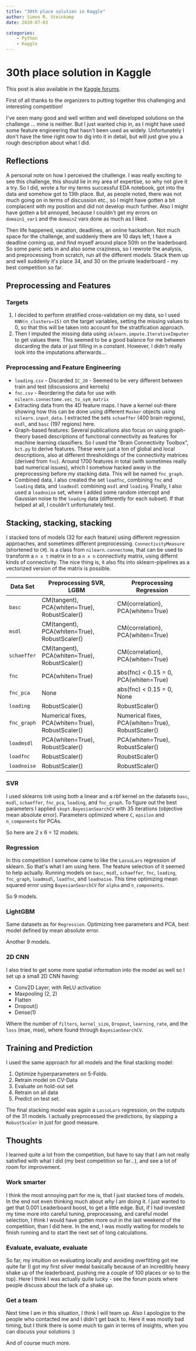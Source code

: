 ```yaml
---
title: "30th place solution in Kaggle"
author: Simon R. Steinkamp
date: 2020-07-03

categories:
    - Python
    - Kaggle
---
```

# 30th place solution in Kaggle

This post is also available in the [Kaggle forums](https://www.kaggle.com/c/trends-assessment-prediction/discussion/163744).

First of all thanks to the organizers to putting together this challenging and interesting competition!

I've seen many good and well written and well developed solutions on the challenge ... mine is neither. But I just wanted chip in, as I might have used some feature engineering that hasn't been used as widely. Unfortunately I don't have the time right now to dig into it in detail, but will just give you a rough description about what I did.

## Reflections

A personal note on how I perceived the challenge. I was really exciting to see this challenge, this should lie in my area of expertise, so why not give it a try. So I did, wrote a for my terms successful EDA notebook, got into the data and somehow got to 13th place. But, as people noted, there was not much going on in terms of discussion etc., so I might have gotten a
bit complacent with my position and did not develop much further. Also I might have gotten a bit annoyed, because I couldn't get my errors on `domain1_var1` and the `domain2` vars done as much as I liked.

Then life happened, vacation, deadlines, an online hackathon. Not much space for the challenge, and suddenly there are 10 days left, I have a deadline coming up, and find myself around place 50th on the leaderboard. So some panic sets in and also some craziness, so I rewrote the analysis, and preprocessing from scratch, run all the different models. Stack them up and well suddenly it's place 34, and 30 on the private leaderboard - my best competition so far.

## Preprocessing and Features

### Targets

1. I decided to perform stratified cross-validation on my data, so I used `KNN(n_clusters=15)` on
the target variables, setting the missing values to 0, so that this will be taken
into account for the stratification approach.
2. Then I imputed the missing data using `sklearn.impute.IterativeImputer` to get
values there. This seemed to be a good balance for me between discarding the data
or just filling in a constant. However, I didn't really look into the imputations
afterwards...

### Preprocessing and Feature Engineering

* `loading.csv` - Discarded `IC_20` - Seemed to be very different between train and test (discussions and kernels)
* `fnc.csv` - Reordering the data for use with `nilearn.connectome.vec_to_sym_matrix`
* Extracting data from the 4D feature maps. I have a kernel out-there showing how this can be done using different
`Masker` objects using `nilearn.input_data`. I extracted the sets `schaeffer` (400 brain regions),
`msdl`, and `basc` (197 regions) here.
* Graph-based features: Several publications also focus on using graph-theory based descriptions of functional
connectivity as features for machine learning classifiers. So I used the "Brain Connectivity Toolbox", `bct.py`
to derive features. These were just a ton of global and local descriptions, also at different thresholdings of the
connectivity matrices (derived from `fnc`). Around 1700 features in total (with sometimes really bad numerical
issues), which I somehow hacked away in the preprocessing before my stacking data. This will be named `fnc_graph`.
* Combined data, I also created the set `loadfnc`, combining `fnc` and `loading` data, and `loadmsdl` combining
`msdl` and `loading`. Finally, I also used a `loadnoise` set, where I added some random intercept and Gaussian noise
to the `loading` data (differently for each subset). If that helped at all, I couldn't unfortunately test.

## Stacking, stacking, stacking

I stacked tons of models (32 for each feature) using different regression approaches, and
sometimes different preprocessing. `ConnectivityMeasure` (shortened to `CM`).
is a class from `nilearn.connectome`,
that can be used to transform a `n x t` matrix in to a `n x n` connectivity matrix, using differnt
kinds of connectivity. The nice thing is, it also fits into sklearn-pipelines as a vectorized version
of the matrix is possible.

| Data Set | Preprocessing SVR, LGBM | Preprocessing Regression |
| -------- | ----------------------- | ------------------------ |
| `basc`   | CM(tangent), PCA(whiten=True), RobustScaler() | CM(correlation), PCA(whiten=True) |
| `msdl`   | CM(tangent), PCA(whiten=True), RobustScaler() | CM(correlation), PCA(whiten=True) |
| `schaeffer`   | CM(tangent), PCA(whiten=True), RobustScaler() | CM(correlation), PCA(whiten=True) |
| `fnc`   | PCA(whiten=True) | abs(fnc) < 0.15 = 0,  PCA(whiten=True) |
| `fnc_pca`   | None | abs(fnc) < 0.15 = 0,  None |
| `loading` | RobustScaler() | RobustScaler() |
| `fnc_graph` |Numerical fixes, PCA(whiten=True), RobustScaler() | Numerical fixes, PCA(whiten=True), RobustScaler() |
| `loadmsdl` | PCA(whiten=True), RobustScaler() | PCA(whiten=True), RobustScaler() |
| `loadfnc` | RobustScaler() | RoubstScaler() |
| `loadnoise` | RobustScaler() | RobustScaler()|

### SVR

I used sklearns `SVR` using both a linear and a rbf kernel on the datasets `basc`, `msdl`, `schaeffer`, `fnc_pca`, `loading`, and `fnc_graph`. To figure out the best parameters I applied `skopt.BayesianSearchCV` with 35 iterations (objective mean absolute error). Parameters optimized where `C`, `epsilon` and `n_components` for PCAs.

So here are 2 x 6 = 12 models.

### Regression

In this competition I somehow came to like the `LassoLars` regression of sklearn. So that's what I am using here. The feature selection of it seemed to help actually.
Running models on `basc`, `msdl`, `schaeffer`, `fnc`, `loading`, `fnc_graph`, `loadmsdl`, `loadfnc`, and `loadnoise`. This time optimizing mean squared error using `BayesianSearchCV` for `alpha` and `n_components`.

So 9 models.

### LightGBM

Same datasets as for `Regression`. Optimizing tree parameters and PCA, best model defined by mean absolute error.

Another 9 models.

### 2D CNN

I also tried to get some more spatial information into the model as well
so I set up a small 2D CNN having:

* Conv2D Layer, with ReLU activation
* Maxpooling (2, 2)
* Flatten
* Dropout()
* Dense(1)

Where the number of `filters`, `kernel_size`, `Dropout`, `learning_rate`, and the `loss` (mae, mse), where found through `BayesianSearchCV`.

## Training and Prediction

I used the same approach for all models and the final stacking model:

1. Optimize hyperparameters on 5-Folds.
2. Retrain model on CV-Data
3. Evaluate on hold-out set
4. Retrain on all data
5. Predict on test set.

The final stacking model was again a `LassoLars` regression, on the outputs of the 31 models. I actually preprocessed the predictions, by slapping a `RobustScaler` in just for good measure.

## Thoughts

I learned quite a lot from the competition, but have to say that I am not really satisfied with what I did (my best competition so far...), and see a lot of room for improvement.

### Work smarter

I think the most annoying part for me is, that I just stacked tons of models. In the end not even thinking much about *why* I am doing it. I just wanted to get that 0.001 Leaderboard boost, to get a little edge. But, if I had invested my time more into careful tuning, preprocessing, and careful model selection, I think I would have gotten more out in the last weekend of the competition, than I did here. In the end, I was mostly waiting for models to finish running and to start the next set of long calculations.

### Evaluate, evaluate, evaluate

So far, my intuition on evaluating locally and avoiding overfitting got me quite far (I got my first silver medal basically because of an incredibly heavy shake up of the leaderboard, pushing me a couple of 100 places or so to the top). Here I think I was actually quite lucky - see the forum posts where people discuss about the lack of a shake up.

### Get a team

Next time I am in this situation, I think I will team up. Also I apologize to the people who contacted me and I didn't get back to. Here it was mostly bad timing, but I think there is some much to gain in terms of insights, when you can discuss your solutions :)

And of course much more.